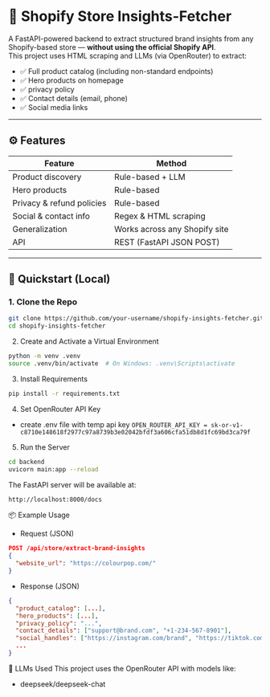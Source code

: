 # 🛒 Shopify Store Insights-Fetcher

A FastAPI-powered backend to extract structured brand insights from any Shopify-based store — **without using the official Shopify API**.  
This project uses HTML scraping and LLMs (via OpenRouter) to extract:

- ✅ Full product catalog (including non-standard endpoints)
- ✅ Hero products on homepage
- ✅ privacy policy
- ✅ Contact details (email, phone)
- ✅ Social media links

---

## ⚙️ Features

| Feature                       | Method                   |
|------------------------------|--------------------------|
| Product discovery            | Rule-based + LLM         |
| Hero products                | Rule-based               |
| Privacy & refund policies    | Rule-based               |
| Social & contact info        | Regex & HTML scraping    |
| Generalization               | Works across any Shopify site |
| API                          | REST (FastAPI JSON POST) |

---

## 🚀 Quickstart (Local)

### 1. Clone the Repo

```bash
git clone https://github.com/your-username/shopify-insights-fetcher.git
cd shopify-insights-fetcher
```

2. Create and Activate a Virtual Environment
```bash
python -m venv .venv
source .venv/bin/activate  # On Windows: .venv\Scripts\activate
```
3. Install Requirements
```bash
pip install -r requirements.txt
```

4. Set OpenRouter API Key
- create .env file with temp api key `OPEN_ROUTER_API_KEY = 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`

5. Run the Server
```bash
cd backend
uvicorn main:app --reload
```
The FastAPI server will be available at:

```bash
http://localhost:8000/docs
```

📦 Example Usage
- Request (JSON)
```json
POST /api/store/extract-brand-insights
{
  "website_url": "https://colourpop.com/"
}
```

- Response (JSON)
```json
{
  "product_catalog": [...],
  "hero_products": [...],
  "privacy_policy": "...",
  "contact_details": ["support@brand.com", "+1-234-567-8901"],
  "social_handles": ["https://instagram.com/brand", "https://tiktok.com/@brand"],
  ...
}
```

🧠 LLMs Used
This project uses the OpenRouter API with models like:
- deepseek/deepseek-chat
